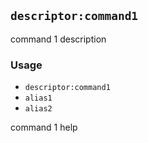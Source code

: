 `descriptor:command1`
---------------------

command 1 description

### Usage

* `descriptor:command1`
* `alias1`
* `alias2`

command 1 help
